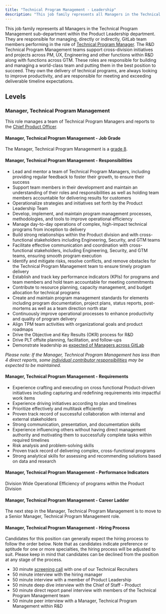 ```yaml
---
title: "Technical Program Management - Leadership"
description: "This job family represents all Managers in the Technical Program Management sub-department."
---
```


This job family represents all Managers in the Technical Program Management sub-department within the Product Leadership department. They are responsible for managing,
directly or indirectly, GitLab team members performing in the role of [Technical Program Manager](/job-families/product/technical-program-manager/). The R&D Technical
Program Management teams support cross-division initiatives and projects across PM, UX, Engineering and other functions within R&D along with functions across GTM. These
roles are responsible for building and managing a world-class team and putting them in the best position to succeed. They own the delivery of technical programs, are
always looking to improve productivity, and are responsible for meeting and exceeding deliverable timeline expectations.

## Levels

### Manager, Technical Program Management

This role manages a team of Technical Program Managers and reports to the [Chief Product Officer](https://handbook.gitlab.com/job-families/product/chief-product-officer/).

#### Manager, Technical Program Management - Job Grade

The Manager, Technical Program Management is a [grade 8](/handbook/total-rewards/compensation/compensation-calculator/#gitlab-job-grades).

#### Manager, Technical Program Management - Responsibilities

- Lead and mentor a team of Technical Program Managers, including providing regular feedback to foster their growth, to ensure their success
- Support team members in their development and maintain an understanding of their roles and responsibilities as well as holding team members accountable for delivering results for customers
- Operationalize strategies and initiatives set forth by the Product Leadership Team
- Develop, implement, and maintain program management processes, methodologies, and tools to improve operational efficiency
- Manage day-to-day operations of complex, high-impact technical programs from inception to delivery
- Build strong relationships within the Product division and with cross-functional stakeholders including Engineering, Security, and GTM teams
- Facilitate effective communication and coordination with cross-functional stakeholders, including Engineering, Security, and GTM teams, ensuring smooth program execution
- Identify and mitigate risks, resolve conflicts, and remove obstacles for the Technical Program Management team to ensure timely program delivery
- Establish and track key performance indicators (KPIs) for programs and team members and hold team accountable for meeting commitments
- Contribute to resource planning, capacity management, and budget allocation for technical programs
- Create and maintain program management standards for elements including program documentation, project plans, status reports, post-mortems as well as a team direction north star
- Continuously improve operational processes to enhance productivity and quality of program delivery
- Align TPM team activities with organizational goals and product roadmaps
- Drive the Objective and Key Results (OKR) process for R&D
- Drive PLT offsite planning, facilitation, and follow-ups
- Demonstrate leadership as [expected of Managers across GitLab](/handbook/company/structure/#management-group)

*Please note: If the Manager, Technical Program Management has less than 4 direct reports, some [individual contributor responsibilities](https://handbook.gitlab.com/job-families/product/technical-program-manager/#staff-technical-program-manager) may be expected to be maintained.*

#### Manager, Technical Program Management - Requirements

- Experience crafting and executing on cross functional Product-driven initiatives including capturing and redefining requirements into impactful work items
- Experience driving initiatives according to plan and timelines
- Prioritize effectively and multitask efficiently
- Proven track record of successful collaboration with internal and external stakeholders
- Strong communication, presentation, and documentation skills
- Experience influencing others without having direct management authority and motivating them to successfully complete tasks within required timelines
- Risk analysis and problem-solving skills
- Proven track record of delivering complex, cross-functional programs
- Strong analytical skills for assessing and recommending solutions based on data and research

#### Manager, Technical Program Management - Performance Indicators

Division Wide Operational Efficiency of programs within the Product Division

#### Manager, Technical Program Management - Career Ladder

The next step in the Manager, Technical Program Management is to move to a Senior Manager, Technical Program Management role.

#### Manager, Technical Program Management - Hiring Process

Candidates for this position can generally expect the hiring process to follow the order below. Note that as candidates indicate preference or aptitude for one or more specialties, the hiring process will be adjusted to suit. Please keep in mind that candidates can be declined from the position at any stage of the process.

- 30 minute [screening call](/handbook/hiring/candidate-faq/#screening-call) with one of our Technical Recruiters
- 50 minute interview with the hiring manager
- 50 minute interview with a member of Product Leadership
- 50 minute deep dive interview with the Chief of Staff - Product
- 50 minute direct report panel interview with members of the Technical Program Management team
- 50 minute peer interview with a Manager, Technical Program Management within R&D
